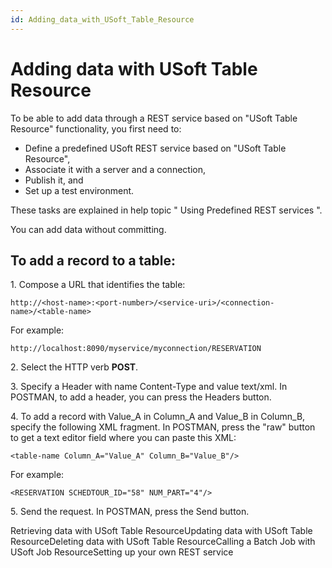 ```yaml
---
id: Adding_data_with_USoft_Table_Resource
---
```


# Adding data with USoft Table Resource

To be able to add data through a REST service based on "USoft Table Resource" functionality, you first need to:

- Define a predefined USoft REST service based on "USoft Table Resource",
- Associate it with a server and a connection,
- Publish it, and
- Set up a test environment.

These tasks are explained in help topic " Using Predefined REST services ".

You can add data without committing.

## To add a record to a table:

1. Compose a URL that identifies the table:

```
http://<host-name>:<port-number>/<service-uri>/<connection-name>/<table-name>
```

For example:

```
http://localhost:8090/myservice/myconnection/RESERVATION
```

2. Select the HTTP verb **POST**.

3. Specify a Header with name Content-Type and value text/xml. In POSTMAN, to add a header, you can press the Headers button.

4. To add a record with Value_A in Column_A and Value_B in Column_B, specify the following XML fragment. In POSTMAN, press the "raw" button to get a text editor field where you can paste this XML:

```
<table-name Column_A="Value_A" Column_B="Value_B"/>
```

For example:

```
<RESERVATION SCHEDTOUR_ID="58" NUM_PART="4"/>
```

5. Send the request. In POSTMAN, press the Send button.

Retrieving data with USoft Table ResourceUpdating data with USoft Table ResourceDeleting data with USoft Table ResourceCalling a Batch Job with USoft Job ResourceSetting up your own REST service